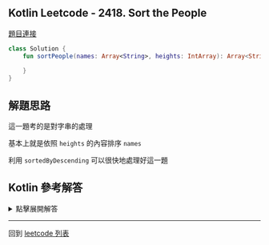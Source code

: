 ## Kotlin Leetcode - 2418. Sort the People

[題目連接](https://leetcode.com/problems/sort-the-people/)

```kotlin
class Solution {
    fun sortPeople(names: Array<String>, heights: IntArray): Array<String> {
        
    }
}
```

## 解題思路

這一題考的是對字串的處理

基本上就是依照 `heights` 的內容排序 `names`

利用 `sortedByDescending` 可以很快地處理好這一題

## Kotlin 參考解答

<details>
  <summary markdown='span'>點擊展開解答</summary>

參考解法如下

```kotlin
class Solution {
    fun sortPeople(names: Array<String>, heights: IntArray): Array<String> = names
        .withIndex()
        .sortedByDescending { heights[it.index] }
        .map { it.value }
        .toTypedArray()
}
```

</details>

------

回到 [leetcode 列表](index.md)
